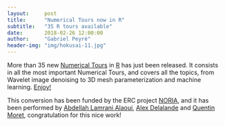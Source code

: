 ```yaml
---
layout:     post
title:      "Numerical Tours now in R"
subtitle:   "35 R tours available"
date:       2018-02-26 12:00:00
author:     "Gabriel Peyré"
header-img: "img/hokusai-11.jpg"
---
```


More than 35 new [Numerical Tours](/r/) in [R](https://www.r-project.org/) has just been released. It consists in all the most important Numerical Tours, and covers all the topics, from Wavelet image denoising to 3D mesh parameterization and machine learning. [Enjoy!](/r/)

This conversion has been funded by the ERC project [NORIA](http://www.gpeyre.com/noria/), and it has been performed by [Abdellah Lamrani Alaoui](https://github.com/Abdellam1994), [Alex Delalande](https://github.com/AlxDel) and [Quentin Moret](https://github.com/qmoret), congratulation for this nice work!
